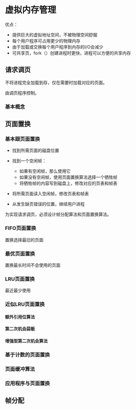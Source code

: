 #  虚拟内存管理

优点：

- 提供巨大的虚拟地址空间，不被物理空间舒服
- 每个用户程序可占用更少的物理内存
- 由于加载或交换每个用户程序到内存的I/O会减少
- 可共享页，fork（）创建进程时更快，进程可以方便的共享内存

## 请求调页

不将进程完全加载到存，仅在需要时加载对应的页面。

由调页程序控制。

### 基本概念

## 页面置换

### 基本跟页面置换

- 找到所需页面的磁盘位置

- 找到一个空闲帧：
  - 如果有空闲帧，那么使用它
  - 如果没有空闲帧，使用页面置换算法选择一个牺牲帧
  - 将牺牲帧的内容写到磁盘上，修改对应的页表和帧表
- 将所需页面读入空闲帧，修改页表和帧表
- 从发生缺页错误的位置，继续用户进程

为实现请求调页，必须设计帧分配算法和页面置换算法。

### FIFO页面置换

置换选择最旧的页面

### 最优页面置换

置换最长时间不会使用的页面

### LRU页面置换

最近最少使用

### 近似LRU页面置换

#### 额外引用位算法

#### 第二次机会蒜贩

#### 增强型第二次机会算法

### 基于计数的页面置换

### 页面缓冲算法

### 应用程序与页面置换

## 帧分配

